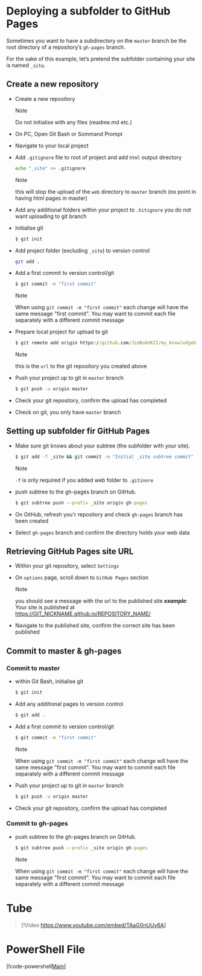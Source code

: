# Deploying a subfolder to GitHub Pages
Sometimes you want to have a subdirectory on the `master` branch be the root directory of a repository’s `gh-pages` branch.

For the sake of this example, let’s pretend the subfolder containing your site is named `_site`.

## Create a new repository
  * Create a new repository

	> [!NOTE]
	> Do not initialise with any files (readme.md etc.)

  * On PC, Open Git Bash or Sommand Prompt
  * Navigate to your local project
  * Add `.gitignore` file to root of project and add `html` output directory

	```bash
    echo "_site" >> .gitignore
    ```

    > [!NOTE]
    > this will stop the upload of the `web` directory to `master` branch (no point in having html pages in master)

  * Add any additional folders within your project to `.hitignore` you do not want uploading to git branch
  * Initialise git

	```bash
    $ git init
    ```

  * Add project folder (excluding `_site`) to version control

	```bash
	git add .
    ```

  * Add a first commit to version control/git

	```bash
    $ git commit -m "first commit"
    ```

    > [!NOTE]
    > When using `git commit -m "first commit"` each change will have the same message "first commit". You may want to commit each file separately with a different commit message

  * Prepare local project for upload to git

    ```bat
    $ git remote add origin https://github.com/JimBobUKII/my_knowledgebase.git
    ```

    > [!NOTE]
    > this is the `url` to the git repository you created above

  * Push your project up to git in `master` branch

    ```bat
    $ git push -u origin master
    ```

  * Check your git repository, confirm the upload has completed
  * Check on git, you only have `master` branch

## Setting up subfolder fir GitHub Pages
  * Make sure git knows about your subtree (the subfolder with your site).

    ```bat
    $ git add -f _site && git commit -m "Initial _site subtree commit"
    ```

    > [!NOTE]
    > `-f` is only required if you added web folder to `.gitinore`

  * push subtree to the gh-pages branch on GitHub.

    ```bat
    $ git subtree push --prefix _site origin gh-pages
    ```

  * On GitHub, refresh you'r repository and check `gh-pages` branch has been created
  * Select `gh-pages` branch and confirm the directory holds your web data

## Retrieving GitHub Pages site URL
  * Within your git repository, select `Settings`
  * On `options` page, scroll down to `GitHub Pages` section

    > [!NOTE]
    > you should see a message with the url to the published site
    > ***example***: Your site is published at https://GIT_NICKNAME.github.io/REPOSITORY_NAME/

  * Navigate to the published site, confirm the correct site has been published

## Commit to master & gh-pages
### Commit to master
  * within Git Bash, initialise git

    ```bat
    $ git init
    ```

  * Add any additional pages to version control

    ```bat
    $ git add .
    ```

  * Add a first commit to version control/git

    ```bat
    $ git commit -m "first commit"
    ```

    > [!NOTE]
    > When using `git commit -m "first commit"` each change will have the same message "first commit". You may want to commit each file separately with a different commit message

  * Push your project up to git in `master` branch

    ```bat
    $ git push -u origin master
    ```

  * Check your git repository, confirm the upload has completed

### Commit to gh-pages
  * push subtree to the gh-pages branch on GitHub.

    ```bat
    $ git subtree push --prefix _site origin gh-pages
    ```

    > [!NOTE]
    > When using `git commit -m "first commit"` each change will have the same message "first commit". You may want to commit each file separately with a different commit message

# Tube
> [!Video https://www.youtube.com/embed/TAaG0nUUy6A]

# **PowerShell** File
[!code-powershell[Main](test.ps1)]



















